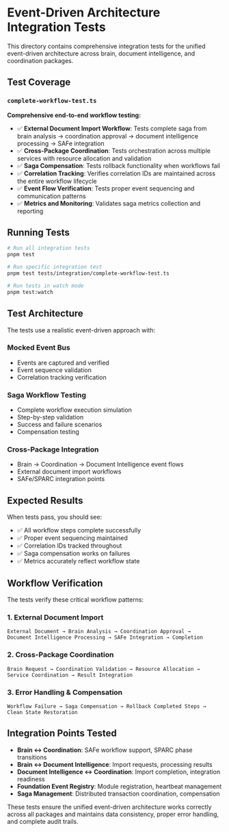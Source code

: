 # Event-Driven Architecture Integration Tests

This directory contains comprehensive integration tests for the unified event-driven architecture across brain, document intelligence, and coordination packages.

## Test Coverage

### `complete-workflow-test.ts`
**Comprehensive end-to-end workflow testing:**

- ✅ **External Document Import Workflow**: Tests complete saga from brain analysis → coordination approval → document intelligence processing → SAFe integration
- ✅ **Cross-Package Coordination**: Tests orchestration across multiple services with resource allocation and validation
- ✅ **Saga Compensation**: Tests rollback functionality when workflows fail
- ✅ **Correlation Tracking**: Verifies correlation IDs are maintained across the entire workflow lifecycle
- ✅ **Event Flow Verification**: Tests proper event sequencing and communication patterns
- ✅ **Metrics and Monitoring**: Validates saga metrics collection and reporting

## Running Tests

```bash
# Run all integration tests
pnpm test

# Run specific integration test
pnpm test tests/integration/complete-workflow-test.ts

# Run tests in watch mode
pnpm test:watch
```

## Test Architecture

The tests use a realistic event-driven approach with:

### Mocked Event Bus
- Events are captured and verified
- Event sequence validation
- Correlation tracking verification

### Saga Workflow Testing
- Complete workflow execution simulation
- Step-by-step validation
- Success and failure scenarios
- Compensation testing

### Cross-Package Integration
- Brain → Coordination → Document Intelligence event flows
- External document import workflows
- SAFe/SPARC integration points

## Expected Results

When tests pass, you should see:
- ✅ All workflow steps complete successfully
- ✅ Proper event sequencing maintained
- ✅ Correlation IDs tracked throughout
- ✅ Saga compensation works on failures
- ✅ Metrics accurately reflect workflow state

## Workflow Verification

The tests verify these critical workflow patterns:

### 1. External Document Import
```
External Document → Brain Analysis → Coordination Approval → 
Document Intelligence Processing → SAFe Integration → Completion
```

### 2. Cross-Package Coordination
```
Brain Request → Coordination Validation → Resource Allocation → 
Service Coordination → Result Integration
```

### 3. Error Handling & Compensation
```
Workflow Failure → Saga Compensation → Rollback Completed Steps → 
Clean State Restoration
```

## Integration Points Tested

- **Brain ↔ Coordination**: SAFe workflow support, SPARC phase transitions
- **Brain ↔ Document Intelligence**: Import requests, processing results
- **Document Intelligence ↔ Coordination**: Import completion, integration readiness
- **Foundation Event Registry**: Module registration, heartbeat management
- **Saga Management**: Distributed transaction coordination, compensation

These tests ensure the unified event-driven architecture works correctly across all packages and maintains data consistency, proper error handling, and complete audit trails.